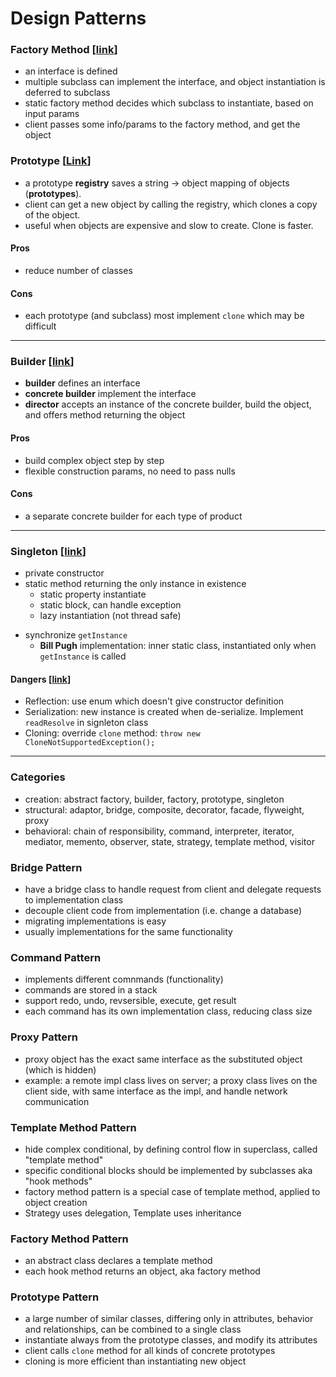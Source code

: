 # Design Patterns

### Factory Method [[link](https://www.geeksforgeeks.org/design-patterns-set-2-factory-method/?ref=lbp)]

- an interface is defined
- multiple subclass can implement the interface, and object instantiation is deferred to subclass
- static factory method decides which subclass to instantiate, based on input params
- client passes some info/params to the factory method, and get the object

### Prototype [[Link](https://www.geeksforgeeks.org/prototype-design-pattern/?ref=lbp)]

- a prototype **registry** saves a string -> object mapping of objects (**prototypes**).
- client can get a new object by calling the registry, which clones a copy of the object.
- useful when objects are expensive and slow to create. Clone is faster.

#### Pros

- reduce number of classes

#### Cons

- each prototype (and subclass) most implement `clone` which may be difficult

---

### Builder [[link](https://www.geeksforgeeks.org/builder-design-pattern/)]

- **builder** defines an interface
- **concrete builder** implement the interface
- **director** accepts an instance of the concrete builder, build the object, and offers method returning the object

#### Pros

- build complex object step by step
- flexible construction params, no need to pass nulls

#### Cons

- a separate concrete builder for each type of product

---

### Singleton [[link](https://www.geeksforgeeks.org/singleton-class-java/?ref=lbp)]

- private constructor
- static method returning the only instance in existence
  - static property instantiate
  - static block, can handle exception
  - lazy instantiation (not thread safe)

* synchronize `getInstance`
  - **Bill Pugh** implementation: inner static class, instantiated only when `getInstance` is called

#### Dangers [[link](https://www.geeksforgeeks.org/prevent-singleton-pattern-reflection-serialization-cloning/?ref=lbp)]

- Reflection: use enum which doesn't give constructor definition
- Serialization: new instance is created when de-serialize. Implement `readResolve` in signleton class
- Cloning: override `clone` method: `throw new CloneNotSupportedException();`

---

### Categories

- creation: abstract factory, builder, factory, prototype, singleton
- structural: adaptor, bridge, composite, decorator, facade, flyweight, proxy
- behavioral: chain of responsibility, command, interpreter, iterator, mediator, memento, observer, state, strategy, template method, visitor

### Bridge Pattern

- have a bridge class to handle request from client and delegate requests to implementation class
- decouple client code from implementation (i.e. change a database)
- migrating implementations is easy
- usually implementations for the same functionality

### Command Pattern

- implements different comnmands (functionality)
- commands are stored in a stack
- support redo, undo, revsersible, execute, get result
- each command has its own implementation class, reducing class size

### Proxy Pattern

- proxy object has the exact same interface as the substituted object (which is hidden)
- example: a remote impl class lives on server; a proxy class lives on the client side, with same interface as the impl, and handle network communication

### Template Method Pattern

- hide complex conditional, by defining control flow in superclass, called "template method"
- specific conditional blocks should be implemented by subclasses aka "hook methods"
- factory method pattern is a special case of template method, applied to object creation
- Strategy uses delegation, Template uses inheritance

### Factory Method Pattern

- an abstract class declares a template method
- each hook method returns an object, aka factory method

### Prototype Pattern

- a large number of similar classes, differing only in attributes, behavior and relationships, can be combined to a single class
- instantiate always from the prototype classes, and modify its attributes
- client calls `clone` method for all kinds of concrete prototypes
- cloning is more efficient than instantiating new object
